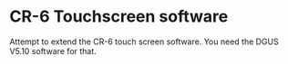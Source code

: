 # CR-6 Touchscreen software

Attempt to extend the CR-6 touch screen software. You need the DGUS V5.10 software for that.
